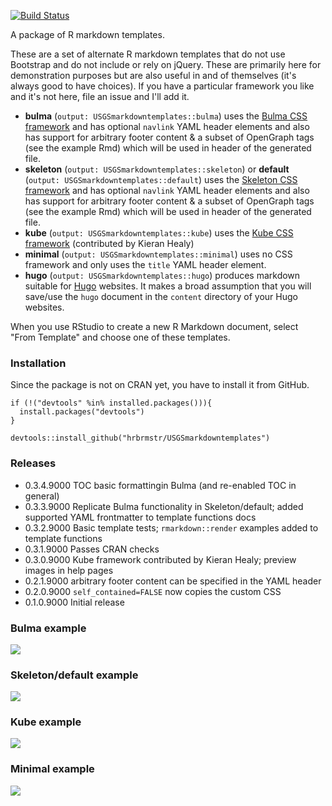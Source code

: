 [![Build Status](https://travis-ci.org/hrbrmstr/USGSmarkdowntemplates.svg)](https://travis-ci.org/hrbrmstr/USGSmarkdowntemplates)

A package of R markdown templates.

These are a set of alternate R markdown templates that do not use Bootstrap and do not include or rely on jQuery. These are primarily here for demonstration purposes but are also useful in and of themselves (it's always good to have choices). If you have a particular framework you like and it's not here, file an issue and I'll add it.

- **bulma** (`output: USGSmarkdowntemplates::bulma`) uses the [Bulma CSS framework](http://bulma.io) and has optional `navlink` YAML header elements and also has support for arbitrary footer content & a subset of OpenGraph tags (see the example Rmd) which will be used in header of the generated file.
- **skeleton** (`output: USGSmarkdowntemplates::skeleton`) or **default** (`output: USGSmarkdowntemplates::default`) uses the [Skeleton CSS framework](http://getskeleton.com) and has optional `navlink` YAML header elements and also has support for arbitrary footer content & a subset of OpenGraph tags (see the example Rmd) which will be used in header of the generated file.
- **kube** (`output: USGSmarkdowntemplates::kube`) uses the [Kube CSS framework](https://imperavi.com/kube/) (contributed by Kieran Healy)
- **minimal** (`output: USGSmarkdowntemplates::minimal`) uses no CSS framework and only uses the `title` YAML header element.
- **hugo** (`output: USGSmarkdowntemplates::hugo`) produces markdown suitable for [Hugo](https://gohugo.io/) websites. It makes a broad assumption that you will save/use the `hugo` document in the `content` directory of your Hugo websites. 

When you use RStudio to create a new R Markdown document, select "From Template" and choose one of these templates.

### Installation

Since the package is not on CRAN yet, you have to install it from GitHub.

```
if (!("devtools" %in% installed.packages())){
  install.packages("devtools")
}

devtools::install_github("hrbrmstr/USGSmarkdowntemplates")
```

### Releases

- 0.3.4.9000 TOC basic formattingin Bulma (and re-enabled TOC in general)
- 0.3.3.9000 Replicate Bulma functionality in Skeleton/default; added supported YAML frontmatter to template functions docs
- 0.3.2.9000 Basic template tests; `rmarkdown::render` examples added to template functions
- 0.3.1.9000 Passes CRAN checks
- 0.3.0.9000 Kube framework contributed by Kieran Healy; preview images in help pages
- 0.2.1.9000 arbitrary footer content can be specified in the YAML header
- 0.2.0.9000 `self_contained=FALSE` now copies the custom CSS
- 0.1.0.9000 Initial release

### Bulma example

![](./man/figures/bulma.png)

### Skeleton/default example

![](./man/figures/skeleton.png)

### Kube example

![](./man/figures/kube.png)

### Minimal example

![](./man/figures/minimal.png)
